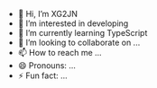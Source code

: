 - 👋 Hi, I’m XG2JN
- 👀 I’m interested in developing 
- 🌱 I’m currently learning TypeScript
- 💞️ I’m looking to collaborate on ...
- 📫 How to reach me ...
- 😄 Pronouns: ...
- ⚡ Fun fact: ...

<!---
XG2JN/XG2JN is a ✨ special ✨ repository because its `README.md` (this file) appears on your GitHub profile.
You can click the Preview link to take a look at your changes.
--->
